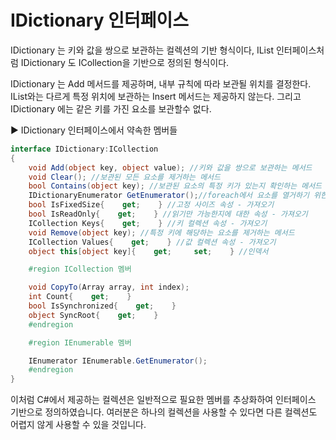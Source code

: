 # IDictionary 인터페이스

IDictionary 는 키와 값을 쌍으로 보관하는 컬렉션의 기반 형식이다, IList 인터페이스처럼 IDictionary 도 ICollection을 기반으로 정의된 형식이다.  

IDictionary 는 Add 메서드를 제공하며, 내부 규칙에 따라 보관될 위치를 결정한다. IList와는 다르게 특정 위치에 보관하는 Insert 메서드는 제공하지 않는다. 그리고 IDictionary 에는 같은 키를 가진 요소를 보관할수 없다.  

▶ IDictionary 인터페이스에서 약속한 멤버들
```c#
interface IDictionary:ICollection
{
    void Add(object key, object value); //키와 값을 쌍으로 보관하는 메서드
    void Clear(); //보관된 모든 요소를 제거하는 메서드
    bool Contains(object key); //보관된 요소의 특정 키가 있는지 확인하는 메서드
    IDictionaryEnumerator GetEnumerator();//foreach에서 요소를 열거하기 위한 메서드
    bool IsFixedSize{    get;    } //고정 사이즈 속성 - 가져오기
    bool IsReadOnly{    get;    } //읽기만 가능한지에 대한 속성 - 가져오기
    ICollection Keys{    get;    } //키 컬렉션 속성 - 가져오기
    void Remove(object key); //특정 키에 해당하는 요소를 제거하는 메서드
    ICollection Values{    get;    } //값 컬렉션 속성 - 가져오기
    object this[object key]{    get;     set;    } //인덱서

    #region ICollection 멤버

    void CopyTo(Array array, int index);
    int Count{    get;    }
    bool IsSynchronized{    get;    }
    object SyncRoot{    get;    }
    #endregion

    #region IEnumerable 멤버

    IEnumerator IEnumerable.GetEnumerator();
    #endregion
}
```
이처럼 C#에서 제공하는 컬렉션은 일반적으로 필요한 멤버를 추상화하여 인터페이스 기반으로 정의하였습니다. 여러분은 하나의 컬렉션을 사용할 수 있다면 다른 컬렉션도 어렵지 않게 사용할 수 있을 것입니다. 
